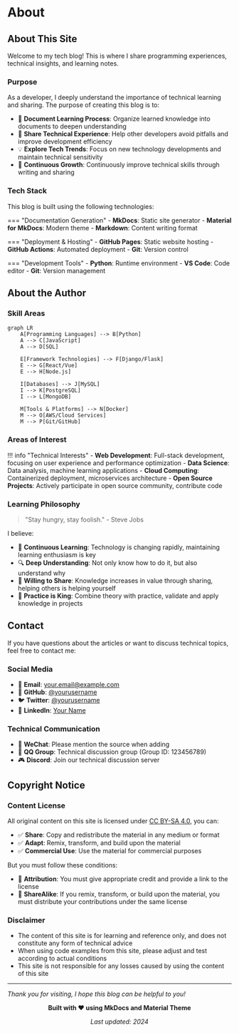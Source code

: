 # About

## About This Site

Welcome to my tech blog! This is where I share programming experiences, technical insights, and learning notes.

### Purpose

As a developer, I deeply understand the importance of technical learning and sharing. The purpose of creating this blog is to:

- 📝 **Document Learning Process**: Organize learned knowledge into documents to deepen understanding
- 🤝 **Share Technical Experience**: Help other developers avoid pitfalls and improve development efficiency
- 💡 **Explore Tech Trends**: Focus on new technology developments and maintain technical sensitivity
- 🌱 **Continuous Growth**: Continuously improve technical skills through writing and sharing

### Tech Stack

This blog is built using the following technologies:

=== "Documentation Generation"
    - **MkDocs**: Static site generator
    - **Material for MkDocs**: Modern theme
    - **Markdown**: Content writing format

=== "Deployment & Hosting"
    - **GitHub Pages**: Static website hosting
    - **GitHub Actions**: Automated deployment
    - **Git**: Version control

=== "Development Tools"
    - **Python**: Runtime environment
    - **VS Code**: Code editor
    - **Git**: Version management

## About the Author

### Skill Areas

```mermaid
graph LR
    A[Programming Languages] --> B[Python]
    A --> C[JavaScript]
    A --> D[SQL]
    
    E[Framework Technologies] --> F[Django/Flask]
    E --> G[React/Vue]
    E --> H[Node.js]
    
    I[Databases] --> J[MySQL]
    I --> K[PostgreSQL]
    I --> L[MongoDB]
    
    M[Tools & Platforms] --> N[Docker]
    M --> O[AWS/Cloud Services]
    M --> P[Git/GitHub]
```

### Areas of Interest

!!! info "Technical Interests"
    - **Web Development**: Full-stack development, focusing on user experience and performance optimization
    - **Data Science**: Data analysis, machine learning applications
    - **Cloud Computing**: Containerized deployment, microservices architecture
    - **Open Source Projects**: Actively participate in open source community, contribute code

### Learning Philosophy

> "Stay hungry, stay foolish." - Steve Jobs

I believe:

- 🎯 **Continuous Learning**: Technology is changing rapidly, maintaining learning enthusiasm is key
- 🔍 **Deep Understanding**: Not only know how to do it, but also understand why
- 🤝 **Willing to Share**: Knowledge increases in value through sharing, helping others is helping yourself
- 💪 **Practice is King**: Combine theory with practice, validate and apply knowledge in projects

## Contact

If you have questions about the articles or want to discuss technical topics, feel free to contact me:

### Social Media

- 📧 **Email**: [your.email@example.com](mailto:your.email@example.com)
- 🐙 **GitHub**: [@yourusername](https://github.com/yourusername)
- 🐦 **Twitter**: [@yourusername](https://twitter.com/yourusername)
- 💼 **LinkedIn**: [Your Name](https://linkedin.com/in/yourprofile)

### Technical Communication

- 💬 **WeChat**: Please mention the source when adding
- 📱 **QQ Group**: Technical discussion group (Group ID: 123456789)
- 🎮 **Discord**: Join our technical discussion server

## Copyright Notice

### Content License

All original content on this site is licensed under [CC BY-SA 4.0](https://creativecommons.org/licenses/by-sa/4.0/), you can:

- ✅ **Share**: Copy and redistribute the material in any medium or format
- ✅ **Adapt**: Remix, transform, and build upon the material
- ✅ **Commercial Use**: Use the material for commercial purposes

But you must follow these conditions:

- 📝 **Attribution**: You must give appropriate credit and provide a link to the license
- 🔄 **ShareAlike**: If you remix, transform, or build upon the material, you must distribute your contributions under the same license

### Disclaimer

- The content of this site is for learning and reference only, and does not constitute any form of technical advice
- When using code examples from this site, please adjust and test according to actual conditions
- This site is not responsible for any losses caused by using the content of this site

---

*Thank you for visiting, I hope this blog can be helpful to you!*

<div align="center">
    <p>
        <strong>Built with ❤️ using MkDocs and Material Theme</strong>
    </p>
    <p>
        <em>Last updated: 2024</em>
    </p>
</div>